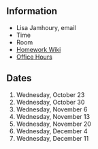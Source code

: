 ## Information

* Lisa Jamhoury, email
* Time
* Room
* [Homework Wiki](https://github.com/shiffman/ICM-2019-Media/wiki/Homework-Lisa)
* [Office Hours]()

## Dates

1. Wednesday, October 23
2. Wednesday, October 30
3. Wednesday, November 6
4. Wednesday, November 13
5. Wednesday, November 20
6. Wednesday, December 4
7. Wednesday, December 11
